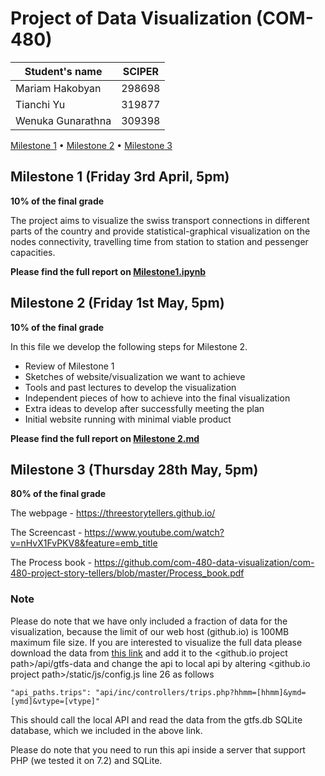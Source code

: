 # Project of Data Visualization (COM-480)

| Student's name | SCIPER |
| -------------- | ------ |
| Mariam Hakobyan | 298698 |
| Tianchi Yu | 319877 |
| Wenuka Gunarathna | 309398 |

[Milestone 1](#milestone-1-friday-3rd-april-5pm) • [Milestone 2](#milestone-2-friday-1st-may-5pm) • [Milestone 3](#milestone-3-thursday-28th-may-5pm)

## Milestone 1 (Friday 3rd April, 5pm)

**10% of the final grade**

The project aims to visualize the swiss transport connections in different parts of the country and provide statistical-graphical visualization on the nodes connectivity, travelling time from station to station and pessenger capacities.

**Please find the full report on [Milestone1.ipynb](https://github.com/com-480-data-visualization/com-480-project-story-tellers/blob/master/Milestone%201.ipynb)**

## Milestone 2 (Friday 1st May, 5pm)

**10% of the final grade**

In this file we develop the following steps for Milestone 2.

* Review of Milestone 1
* Sketches of website/visualization we want to achieve
* Tools and past lectures to develop the visualization
* Independent pieces of how to achieve into the final visualization
* Extra ideas to develop after successfully meeting the plan
* Initial website running with minimal viable product

**Please find the full report on [Milestone 2.md](https://github.com/com-480-data-visualization/com-480-project-story-tellers/blob/master/Milestone%202.md)**

## Milestone 3 (Thursday 28th May, 5pm)

**80% of the final grade**

The webpage - https://threestorytellers.github.io/

The Screencast - https://www.youtube.com/watch?v=nHvX1FvPKV8&feature=emb_title

The Process book - https://github.com/com-480-data-visualization/com-480-project-story-tellers/blob/master/Process_book.pdf

### Note
Please do note that we have only included a fraction of data for the visualization, because the limit of our web host (github.io) is 100MB maximum file size. If you are interested to visualize the full data please download the data from [this link](https://drive.google.com/open?id=1nLsCipYOiNJrqZbq53XUXr9dTu-JL1bf) and add it to the <github.io project path>/api/gtfs-data and change the api to local api by altering  <github.io project path>/static/js/config.js line 26 as follows
```
"api_paths.trips": "api/inc/controllers/trips.php?hhmm=[hhmm]&ymd=[ymd]&vtype=[vtype]"
```
This should call the local API and read the data from the gtfs.db SQLite database, which we included in the above link.

Please do note that you need to run this api inside a server that support PHP (we tested it on 7.2) and SQLite.
